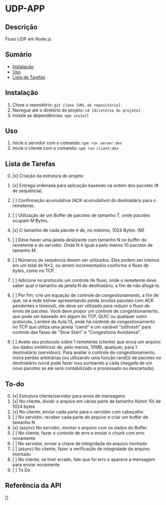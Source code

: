 # UDP-APP

## Descrição

Fluxo UDP em Node.js

## Sumário

- [Instalação](#instalação)
- [Uso](#uso)
- [Lista de Tarefas](#lista-de-tarefas)

## Instalação

1. Clone o repositório: `git clone [URL do repositório]`
2. Navegue até o diretório do projeto: `cd [diretório do projeto]`
3. Instale as dependências: `npm install`

## Uso

1. Inicie o servidor com o comando: `npm run server:dev`
2. Inicie o cliente com o comando: `npm run client:dev`

## Lista de Tarefas

0. [x] Criação da estrutura do projeto
1. [x] Entrega ordenada para aplicação baseado na ordem dos pacotes (# de sequência).
2. [ ] Confirmação acumulativa (ACK acumulativo) do destinatário para o remetente.
3. [ ] Utilização de um Buffer de pacotes de tamanho T, onde pacotes ocupam M Bytes.
4. [x] O tamanho de cada pacote é de, no máximo, 1024 Bytes. (M)
5. [ ] Deve haver uma janela deslizante com tamanho N no buffer do remetente e do servidor. Onde N é igual a pelo menos 10 pacotes de tamanho M.
6. [ ] Números de sequência devem ser utilizados. Eles podem ser inteiros em um total de N\*2, ou serem incrementados conforme o fluxo de bytes, como no TCP.
7. [ ] Adicione no protocolo um controle de fluxo, onde o remetente deve saber qual o tamanho da janela N do destinatário, a fim de não afogá-lo.

8. [ ] Por fim, crie um equação de controle de congestionamento, a fim de que, se a rede estiver apresentando perda (muitos pacotes com ACK pendentes e timeout), ele deve ser utilizado para reduzir o fluxo de envio de pacotes. Você deve propor um controle de congestionamento, que pode ser baseado em algum do TCP, QUIC ou qualquer outro protocolo. Lembre da Aula 13, onde há controle de congestionamento no TCP que utiliza uma janela "cwnd" e um variável "ssthresh" para controle das fases de "Slow Start" e "Congestiona Avoidance".

9. [ ] Avalie seu protocolo sobre 1 remetente (cliente) que envia um arquivo (ou dados sintéticos) de, pelo menos, 10MB, qualquer, para 1 destinatário (servidoor). Para avaliar o controle de congestionamento, insira perdas arbitrárias (ou utilizando uma função rand()) de pacotes no destinatário (você pode fazer isso sorteando a cada chegada de um novo pacotes se ele será contabilizado e processado ou descartado).

## To-do

0. [x] Estrutura cliente/servidor para envio de mensagens
1. [x] No cliente, dividir o arquivo em várias parte de tamanho N(min 10) de 1024 bytes
2. [x] No cliente, enviar cada parte para o servidor com cabeçalho
3. [ ] No servidor, receber cada parte do arquivo e criar um buffer de tamanho N
4. [x] (async) No servidor, montar o arquivo com os dados do Buffer
5. [ ] No cliente, fazer o controle de erro e enviar o chunk com erro novamente
6. [ ] No servidor, enviar a chave de integridade do arquivo montado
7. [ ] (async) No cliente, fazer a verificação de integridade do arquivo montado
8. [ ] No cliente, se tiver errado, fale que foi erro e aparece a mensagem para enviar novamente
9. [ ] To Do

## Referência da API

[]
